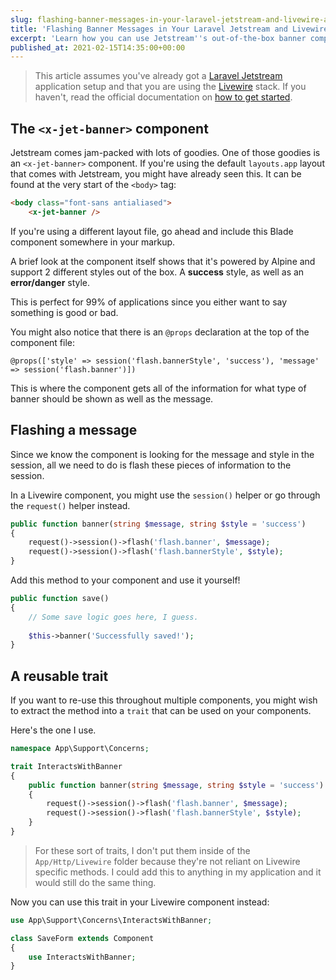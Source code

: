 ```yaml
---
slug: flashing-banner-messages-in-your-laravel-jetstream-and-livewire-applications
title: 'Flashing Banner Messages in Your Laravel Jetstream and Livewire Applications'
excerpt: 'Learn how you can use Jetstream''s out-of-the-box banner component to show flash messages to your users.'
published_at: 2021-02-15T14:35:00+00:00
---
```

> This article assumes you've already got a [Laravel Jetstream](https://jetstream.laravel.com/) application setup and that you are using the [Livewire](https://laravel-livewire.com) stack. If you haven't, read the official documentation on [how to get started](https://jetstream.laravel.com/2.x/installation.html).

## The `<x-jet-banner>` component

Jetstream comes jam-packed with lots of goodies. One of those goodies is an `<x-jet-banner>` component. If you're using the default `layouts.app` layout that comes with Jetstream, you might have already seen this. It can be found at the very start of the `<body>` tag:

```html
<body class="font-sans antialiased">
    <x-jet-banner />
```

If you're using a different layout file, go ahead and include this Blade component somewhere in your markup.

A brief look at the component itself shows that it's powered by Alpine and support 2 different styles out of the box. A **success** style, as well as an **error/danger** style.

This is perfect for 99% of applications since you either want to say something is good or bad.

You might also notice that there is an `@props` declaration at the top of the component file:

```blade
@props(['style' => session('flash.bannerStyle', 'success'), 'message' => session('flash.banner')])
```

This is where the component gets all of the information for what type of banner should be shown as well as the message.

## Flashing a message

Since we know the component is looking for the message and style in the session, all we need to do is flash these pieces of information to the session.

In a Livewire component, you might use the `session()` helper or go through the `request()` helper instead.

```php
public function banner(string $message, string $style = 'success')
{
    request()->session()->flash('flash.banner', $message);
    request()->session()->flash('flash.bannerStyle', $style);
}
```

Add this method to your component and use it yourself!


```php
public function save()
{
    // Some save logic goes here, I guess.
  
    $this->banner('Successfully saved!');
}
```

## A reusable trait

If you want to re-use this throughout multiple components, you might wish to extract the method into a `trait` that can be used on your components.

Here's the one I use.

```php
namespace App\Support\Concerns;

trait InteractsWithBanner
{
    public function banner(string $message, string $style = 'success')
    {
        request()->session()->flash('flash.banner', $message);
        request()->session()->flash('flash.bannerStyle', $style);
    }
}
```

> For these sort of traits, I don't put them inside of the `App/Http/Livewire` folder because they're not reliant on Livewire specific methods. I could add this to anything in my application and it would still do the same thing.

Now you can use this trait in your Livewire component instead:

```php
use App\Support\Concerns\InteractsWithBanner;

class SaveForm extends Component
{
    use InteractsWithBanner;
}
```
